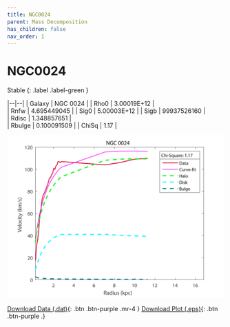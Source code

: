 ```yaml
---
title: NGC0024
parent: Mass Decomposition
has_children: false
nav_order: 1
---
```


# NGC0024 
Stable
{: .label .label-green }

|--|--|
| Galaxy    | NGC 0024 |
| Rho0     |	3.00019E+12	   |   
| Rnfw  | 4.695449045	  |
| Sig0     | 5.00003E+12	 |
| Sigb     | 99937526160	|  
| Rdisc  | 1.348857651	|   
| Rbulge      | 0.100091509 | 
| ChiSq | 1.17 |

![](/assets/plot/NGC0024.jpg)

[Download Data (.dat)](https://raw.githubusercontent.com/adhitya-spas/Database/gh-pages/assets/data/NGC0024.dat){: .btn .btn-purple .mr-4 }
[Download Plot (.eps)](https://github.com/adhitya-spas/Database/blob/gh-pages/assets/plot/NGC0024.rar?raw=true){: .btn .btn-purple .}
